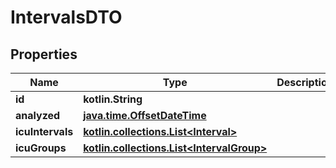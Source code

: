
# IntervalsDTO

## Properties
Name | Type | Description | Notes
------------ | ------------- | ------------- | -------------
**id** | **kotlin.String** |  |  [optional]
**analyzed** | [**java.time.OffsetDateTime**](java.time.OffsetDateTime.md) |  |  [optional]
**icuIntervals** | [**kotlin.collections.List&lt;Interval&gt;**](Interval.md) |  |  [optional]
**icuGroups** | [**kotlin.collections.List&lt;IntervalGroup&gt;**](IntervalGroup.md) |  |  [optional]



